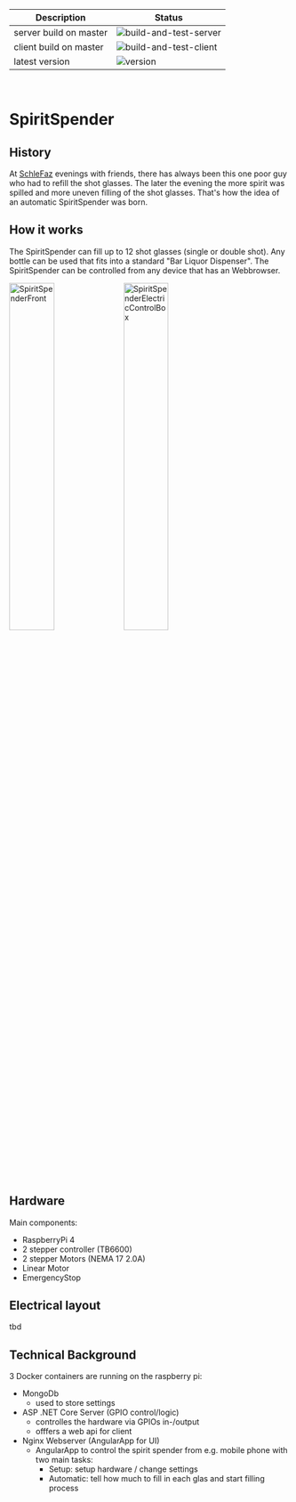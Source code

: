 
| Description      | Status |
| ----------- | ----------- |
| server build on master | ![build-and-test-server](https://github.com/TomaT3/SpiritSpender/workflows/build-and-test-server/badge.svg?branch=master) |
| client build on master | ![build-and-test-client](https://github.com/TomaT3/SpiritSpender/workflows/build-and-test-client/badge.svg?branch=master) |
| latest version  | ![version](https://img.shields.io/github/v/tag/tomat3/SpiritSpender)        |
<br>

# SpiritSpender
## History
At [SchleFaz](https://www.schlefaz.de/) evenings with friends, there has always been this one poor guy who had to refill the shot glasses. The later the evening the more spirit was spilled and more uneven filling of the shot glasses. That's how the idea of an automatic SpiritSpender was born.

## How it works
The SpiritSpender can fill up to 12 shot glasses (single or double shot). Any bottle can be used that fits into a standard "Bar Liquor Dispenser". The SpiritSpender can be controlled from any device that has an Webbrowser.
<p float="left">
  <img src="Doc/pictures/IMG_20200702_135323.jpg" alt="SpiritSpenderFront" width="40%" height="40%">
  <img src="Doc/pictures/IMG_20200702_135011.jpg" alt="SpiritSpenderElectricControlBox" width="40%" height="40%">
</p>
<br><br>

## Hardware
Main components:
- RaspberryPi 4
- 2 stepper controller (TB6600)
- 2 stepper Motors (NEMA 17 2.0A)
- Linear Motor
- EmergencyStop

## Electrical layout
tbd

## Technical Background
3 Docker containers are running on the raspberry pi:
- MongoDb
  - used to store settings
- ASP .NET Core Server (GPIO control/logic)
  - controlles the hardware via GPIOs in-/output
  - offfers a web api for client
- Nginx Webserver (AngularApp for UI)
  - AngularApp to control the spirit spender from e.g. mobile phone with two main tasks:
    - Setup: setup hardware / change settings
    - Automatic: tell how much to fill in each glas and start filling process




